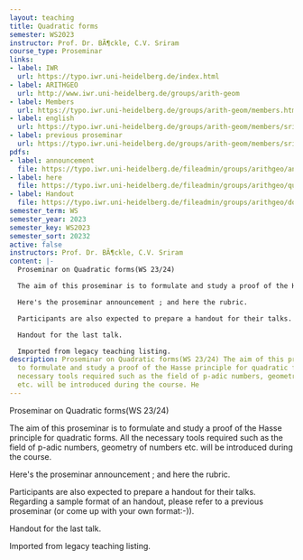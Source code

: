 ```yaml
---
layout: teaching
title: Quadratic forms
semester: WS2023
instructor: Prof. Dr. BÃ¶ckle, C.V. Sriram
course_type: Proseminar
links:
- label: IWR
  url: https://typo.iwr.uni-heidelberg.de/index.html
- label: ARITHGEO
  url: http://www.iwr.uni-heidelberg.de/groups/arith-geom
- label: Members
  url: https://typo.iwr.uni-heidelberg.de/groups/arith-geom/members.html
- label: english
  url: https://typo.iwr.uni-heidelberg.de/groups/arith-geom/members/sriramcv/quadratic-forms.html
- label: previous proseminar
  url: https://typo.iwr.uni-heidelberg.de/groups/arith-geom/members/sriramcv/p-adic-numbers.html
pdfs:
- label: announcement
  file: https://typo.iwr.uni-heidelberg.de/fileadmin/groups/arithgeo/annquad__2_.pdf
- label: here
  file: https://typo.iwr.uni-heidelberg.de/fileadmin/groups/arithgeo/quad_form.pdf
- label: Handout
  file: https://typo.iwr.uni-heidelberg.de/fileadmin/groups/arithgeo/document_2_.pdf
semester_term: WS
semester_year: 2023
semester_key: WS2023
semester_sort: 20232
active: false
instructors: Prof. Dr. BÃ¶ckle, C.V. Sriram
content: |-
  Proseminar on Quadratic forms(WS 23/24)

  The aim of this proseminar is to formulate and study a proof of the Hasse principle for quadratic forms. All the necessary tools required such as the field of p-adic numbers, geometry of numbers etc. will be introduced during the course.

  Here's the proseminar announcement ; and here the rubric.

  Participants are also expected to prepare a handout for their talks. Regarding a sample format of an handout, please refer to a previous proseminar (or come up with your own format:-)).

  Handout for the last talk.

  Imported from legacy teaching listing.
description: Proseminar on Quadratic forms(WS 23/24) The aim of this proseminar is
  to formulate and study a proof of the Hasse principle for quadratic forms. All the
  necessary tools required such as the field of p-adic numbers, geometry of numbers
  etc. will be introduced during the course. He
---
```

Proseminar on Quadratic forms(WS 23/24)

The aim of this proseminar is to formulate and study a proof of the Hasse principle for quadratic forms. All the necessary tools required such as the field of p-adic numbers, geometry of numbers etc. will be introduced during the course.

Here's the proseminar announcement ; and here the rubric.

Participants are also expected to prepare a handout for their talks. Regarding a sample format of an handout, please refer to a previous proseminar (or come up with your own format:-)).

Handout for the last talk.

Imported from legacy teaching listing.
